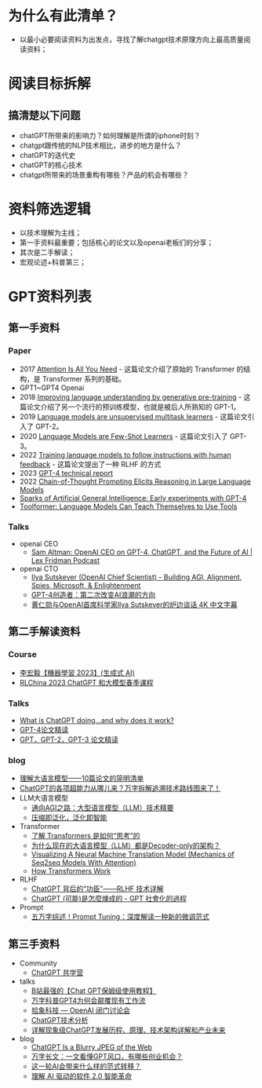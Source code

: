 # 为什么有此清单？
* 以最小必要阅读资料为出发点，寻找了解chatgpt技术原理方向上最高质量阅读资料；


# 阅读目标拆解
## 搞清楚以下问题
* chatGPT所带来的影响力？如何理解是所谓的iphone时刻？
* chatgpt跟传统的NLP技术相比，进步的地方是什么？
* chatGPT的迭代史
* chatGPT的核心技术
* chatgpt所带来的场景重构有哪些？产品的机会有哪些？


# 资料筛选逻辑
* 以技术理解为主线；
* 第一手资料最重要；包括核心的论文以及openai老板们的分享；
* 其次是二手解读；
* 宏观论述+科普第三；


# GPT资料列表
## 第一手资料
### Paper
* 2017 [Attention Is All You Need](https://arxiv.org/abs/1706.03762) - 这篇论文介绍了原始的 Transformer 的结构，是 Transformer 系列的基础。
* GPT1~GPT4 Openai
 * 2018 [Improving language understanding by generative pre-training](https://openai.com/research/language-unsupervised) - 这篇论文介绍了另一个流行的预训练模型，也就是被后人所熟知的 GPT-1。
 * 2019 [Language models are unsupervised multitask learners](https://www.semanticscholar.org/paper/Language-Models-are-Unsupervised-Multitask-Learners-Radford-Wu/9405cc0d6169988371b2755e573cc28650d14dfe) - 这篇论文引入了 GPT-2。
 * 2020 [Language Models are Few-Shot Learners](https://arxiv.org/abs/2005.14165) - 这篇论文引入了 GPT-3。
 * 2022 [Training lanquage models to follow instructions with human feedback](https://arxiv.org/abs/2203.02155) - 这篇论文提出了一种 RLHF 的方式
 * 2023 [GPT-4 technical report](https://arxiv.org/abs/2303.08774)
* 2022 [Chain-of-Thought Prompting Elicits Reasoning in Large Language Models](https://arxiv.org/abs/2201.11903)
* [Sparks of Artificial General Intelligence: Early experiments with GPT-4](https://arxiv.org/abs/2303.12712)
* [Toolformer: Language Models Can Teach Themselves to Use Tools](https://arxiv.org/abs/2302.04761)
### Talks
* openai CEO
  * [Sam Altman: OpenAI CEO on GPT-4, ChatGPT, and the Future of AI | Lex Fridman Podcast](https://www.youtube.com/watch?v=L_Guz73e6fw)
* openai CTO
  * [Ilya Sutskever (OpenAI Chief Scientist) - Building AGI, Alignment, Spies, Microsoft, & Enlightenment](https://www.youtube.com/watch?v=Yf1o0TQzry8)
  * [GPT-4创造者：第二次改变AI浪潮的方向](https://mp.weixin.qq.com/s/rZBEDlxFVsVXoL5YUVU3XQ)
  * [黄仁勋与OpenAI首席科学家Ilya Sutskever的炉边谈话 4K 中文字幕](https://www.bilibili.com/video/BV1Tc411L7UA/?spm_id_from=333.337.search-card.all.click)

## 第二手解读资料
### Course
* [李宏毅【機器學習 2023】(生成式 AI)](https://www.youtube.com/playlist?list=PLJV_el3uVTsOePyfmkfivYZ7Rqr2nMk3W)
* [RLChina 2023 ChatGPT 和大模型春季课程](http://rlchina.org/topic/652)

### Talks
* [What is ChatGPT doing...and why does it work?](https://www.youtube.com/watch?v=flXrLGPY3SU)
* [GPT-4论文精读](https://www.youtube.com/watch?v=K0SZ9mdygTw)
* [GPT，GPT-2，GPT-3 论文精读](https://www.youtube.com/watch?v=t70Bl3w7bxY)

### blog
* [理解大语言模型——10篇论文的简明清单](https://mp.weixin.qq.com/s/h7Pam1mepgd18aeqn7_3hw)
* [ChatGPT的各项超能力从哪儿来？万字拆解追溯技术路线图来了！](https://mp.weixin.qq.com/s/7N3HveaIfn2N-zKjBoRL1A)
* LLM大语言模型
  * [通向AGI之路：大型语言模型（LLM）技术精要](https://zhuanlan.zhihu.com/p/597586623)
  * [压缩即泛化，泛化即智能](https://mp.weixin.qq.com/s/tSj9npIPg8IlYr2jbtg-Og)
* Transformer
  * [了解 Transformers 是如何“思考”的](https://mp.weixin.qq.com/s/oNd_Qt2Sax1XR8QvDSoDhQ)
  * [为什么现在的大语言模型（LLM）都是Decoder-only的架构？](https://mp.weixin.qq.com/s/ZsHX-M9pisUvG9vqfzdzTQ)
  * [Visualizing A Neural Machine Translation Model (Mechanics of Seq2seq Models With Attention)](https://jalammar.github.io/visualizing-neural-machine-translation-mechanics-of-seq2seq-models-with-attention/?ref=indigox.me)
  * [How Transformers Work](https://towardsdatascience.com/transformers-141e32e69591)
* RLHF
  * [ChatGPT 背后的“功臣”——RLHF 技术详解 ](https://mp.weixin.qq.com/s/TLQ3TdrB5gLb697AFmjEYQ)
  * [ChatGPT (可能)是怎麼煉成的 - GPT 社會化的過程](https://www.youtube.com/watch?v=e0aKI2GGZNg)
* Prompt
  * [五万字综述！Prompt Tuning：深度解读一种新的微调范式](https://mp.weixin.qq.com/s/-lfq63NrsqUgmvYNzogCew)

## 第三手资料
* Community
  * [ChatGPT 共学营](https://appycyfaqcq1951.pc.xiaoe-tech.com/p/t_pc/course_pc_detail/column/p_63e8a005e4b0fc5d12307a2b)
* talks
  * [B站最强的【Chat GPT保姆级使用教程】](https://www.bilibili.com/video/BV1HT411R7Lj/)
  * [万字科普GPT4为何会颠覆现有工作流](https://www.bilibili.com/video/BV1MY4y1R7EN/)
  * [拾象科技 — OpenAI 闭门讨论会](https://mp.weixin.qq.com/s/AxX-Q7njegNTAxMkYFwsfA)
  * [ChatGPT技术分析](https://mp.weixin.qq.com/s/DdmAghMWHFq6kJldnbq37Q)
  * [详解现象级ChatGPT发展历程、原理、技术架构详解和产业未来](https://mp.weixin.qq.com/s/qVNsJRQXzBdctIp5RiSCRA)
* blog
  * [ChatGPT Is a Blurry JPEG of the Web ](https://www.newyorker.com/tech/annals-of-technology/chatgpt-is-a-blurry-jpeg-of-the-web)
  * [万字长文：一文看懂GPT风口，有哪些创业机会？](https://mp.weixin.qq.com/s/gPqOAzX4sWZtXDPFjc16Ow)
  * [这一轮AI会带来什么样的范式转移？](https://mp.weixin.qq.com/s/oXdIJ9hdSp7Ls4CuaNFiXw)
  * [理解 AI 驱动的软件 2.0 智能革命](https://www.indigox.me/the-evolution-of-machine-intelligence/)


